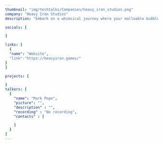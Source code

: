 ```yaml
---
thumbnail: "img/techtalks/Companies/heavy_iron_studios.png"
company: "Heavy Iron Studios"
description: "Embark on a whimsical journey where your malleable bubble gum avatar masters the art of transformation, morphing into various forms to navigate a world where the environment itself guides your path. Discover the enchanting mechanics of shape-shifting as you adapt to the ever-changing landscapes, turning each twist and turn into an adventure that tests the limits of your bubble-gummed ingenuity."

socials: [

]

links: [
  {
  "name": "Website",
  "link":"https://heavyiron.games/"
}
]

projects: [

]
talkers: [
  {
    "name": "Mark Pope",
    "picture": "",
    "description" : "",
    "recording" : "No recording",
    "contacts" : [

    ]
  }
]
---
```

